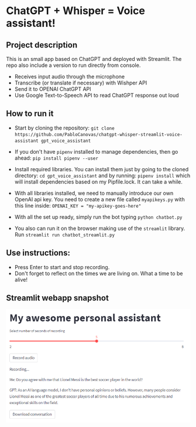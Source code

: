 # ChatGPT + Whisper = Voice assistant!

## Project description
This is an small app based on ChatGPT and deployed with Streamlit. The repo also include a version to run directly from console.

* Receives input audio through the microphone
* Transcribe (or translate if necessary) with Wishper API
* Send it to OPENAI ChatGPT API
* Use Google Text-to-Speech API to read ChatGPT response out loud


## How to run it
* Start by cloning the repository:
`git clone https://github.com/PabloCanovas/chatgpt-whisper-streamlit-voice-assistant gpt_voice_assistant`

* If you don't have `pipenv` installed to manage dependencies, then go ahead: `pip install pipenv --user`

* Install required libraries. You can install them just by going to the cloned directory: `cd gpt_voice_assistant`
and by running: `pipenv install` which will install dependencies based on my Pipfile.lock. It can take a while.

* With all libraries installed, we need to manually introduce our own OpenAI api key. You need to create a new file called `myapikeys.py` with this line inside:
`OPENAI_KEY = "my-apikey-goes-here"`

* With all the set up ready, simply run the bot typing `python chatbot.py`

* You also can run it on the browser making use of the `streamlit` library. Run `streamlit run chatbot_streamlit.py` 

## Use instructions: 
* Press Enter to start and stop recording.
* Don't forget to reflect on the times we are living on. What a time to be alive!

## Streamlit webapp snapshot

![](https://github.com/PabloCanovas/chatgpt-whisper-streamlit-voice-assistant/blob/master/img/streamlit_app.png)

